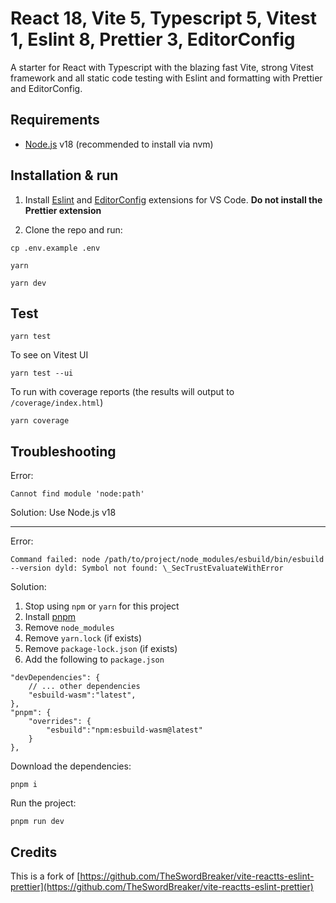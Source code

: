 # React 18, Vite 5, Typescript 5, Vitest 1, Eslint 8, Prettier 3, EditorConfig

A starter for React with Typescript with the blazing fast Vite, strong Vitest framework and all static code testing with Eslint and formatting with Prettier and EditorConfig.

## Requirements
- [Node.js](https://nodejs.org/) v18 (recommended to install via nvm)

## Installation & run

1. Install [Eslint](https://marketplace.visualstudio.com/items?itemName=dbaeumer.vscode-eslint) and [EditorConfig](https://marketplace.visualstudio.com/items?itemName=EditorConfig.EditorConfig) extensions for VS Code. **Do not install the Prettier extension**

2. Clone the repo and run:

```
cp .env.example .env
```

```
yarn
```

```
yarn dev
```

## Test
```
yarn test
```
To see on Vitest UI
```
yarn test --ui
```
To run with coverage reports (the results will output to `/coverage/index.html`)
```
yarn coverage
```


## Troubleshooting

Error:
```
Cannot find module 'node:path'
```

Solution: Use Node.js v18

---

Error:
```
Command failed: node /path/to/project/node_modules/esbuild/bin/esbuild --version dyld: Symbol not found: \_SecTrustEvaluateWithError
```

Solution:

1. Stop using `npm` or `yarn` for this project
2. Install [pnpm](https://pnpm.io)
3. Remove `node_modules`
4. Remove `yarn.lock` (if exists)
5. Remove `package-lock.json` (if exists)
6. Add the following to `package.json`

```
"devDependencies": {
    // ... other dependencies
    "esbuild-wasm":"latest",
},
"pnpm": {
    "overrides": {
        "esbuild":"npm:esbuild-wasm@latest"
    }
},
```

Download the dependencies:

```
pnpm i
```

Run the project:

```
pnpm run dev
```

## Credits

This is a fork of [https://github.com/TheSwordBreaker/vite-reactts-eslint-prettier](https://github.com/TheSwordBreaker/vite-reactts-eslint-prettier)
